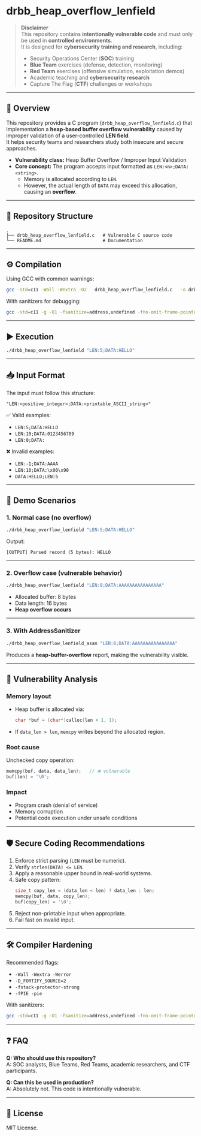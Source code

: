 # drbb_heap_overflow_lenfield

> **Disclaimer**  
> This repository contains **intentionally vulnerable code** and must only be used in **controlled environments**.  
> It is designed for **cybersecurity training and research**, including:  
> - Security Operations Center (**SOC**) training  
> - **Blue Team** exercises (defense, detection, monitoring)  
> - **Red Team** exercises (offensive simulation, exploitation demos)  
> - Academic teaching and **cybersecurity research**  
> - Capture The Flag (**CTF**) challenges or workshops  

---

## 📌 Overview

This repository provides a C program (`drbb_heap_overflow_lenfield.c`) that implementation a **heap-based buffer overflow vulnerability** caused by improper validation of a user-controlled **LEN field**.  
It helps security teams and researchers study both insecure and secure approaches.  

- **Vulnerability class:** Heap Buffer Overflow / Improper Input Validation  
- **Core concept:** The program accepts input formatted as `LEN:<n>;DATA:<string>`.  
  - Memory is allocated according to `LEN`.  
  - However, the actual length of `DATA` may exceed this allocation, causing an **overflow**.  

---

## 📂 Repository Structure

```
.
├── drbb_heap_overflow_lenfield.c   # Vulnerable C source code
└── README.md                       # Documentation
```

---

## ⚙️ Compilation

Using GCC with common warnings:

```bash
gcc -std=c11 -Wall -Wextra -O2   drbb_heap_overflow_lenfield.c   -o drbb_heap_overflow_lenfield
```

With sanitizers for debugging:

```bash
gcc -std=c11 -g -O1 -fsanitize=address,undefined -fno-omit-frame-pointer   drbb_heap_overflow_lenfield.c   -o drbb_heap_overflow_lenfield_asan
```

---

## ▶️ Execution

```bash
./drbb_heap_overflow_lenfield "LEN:5;DATA:HELLO"
```

---

## 📥 Input Format

The input must follow this structure:

```
"LEN:<positive_integer>;DATA:<printable_ASCII_string>"
```

✅ Valid examples:  
- `LEN:5;DATA:HELLO`  
- `LEN:10;DATA:0123456789`  
- `LEN:0;DATA:`  

❌ Invalid examples:  
- `LEN:-1;DATA:AAAA`  
- `LEN:10;DATA:\x90\x90`  
- `DATA:HELLO;LEN:5`  

---

## 🧪 Demo Scenarios

### 1. Normal case (no overflow)
```bash
./drbb_heap_overflow_lenfield "LEN:5;DATA:HELLO"
```
Output:
```
[OUTPUT] Parsed record (5 bytes): HELLO
```

---

### 2. Overflow case (vulnerable behavior)
```bash
./drbb_heap_overflow_lenfield "LEN:8;DATA:AAAAAAAAAAAAAAAA"
```
- Allocated buffer: 8 bytes  
- Data length: 16 bytes  
- **Heap overflow occurs**  

---

### 3. With AddressSanitizer
```bash
./drbb_heap_overflow_lenfield_asan "LEN:8;DATA:AAAAAAAAAAAAAAAA"
```
Produces a **heap-buffer-overflow** report, making the vulnerability visible.  

---

## 🔎 Vulnerability Analysis

### Memory layout
- Heap buffer is allocated via:
  ```c
  char *buf = (char*)calloc(len + 1, 1);
  ```
- If `data_len > len`, `memcpy` writes beyond the allocated region.  

### Root cause
Unchecked copy operation:
```c
memcpy(buf, data, data_len);   // ❌ vulnerable
buf[len] = '\0';
```

### Impact
- Program crash (denial of service)  
- Memory corruption  
- Potential code execution under unsafe conditions  

---

## 🛡️ Secure Coding Recommendations

1. Enforce strict parsing (`LEN` must be numeric).  
2. Verify `strlen(DATA) <= LEN`.  
3. Apply a reasonable upper bound in real-world systems.  
4. Safe copy pattern:
   ```c
   size_t copy_len = (data_len < len) ? data_len : len;
   memcpy(buf, data, copy_len);
   buf[copy_len] = '\0';
   ```
5. Reject non-printable input when appropriate.  
6. Fail fast on invalid input.  

---

## 🛠️ Compiler Hardening

Recommended flags:  
- `-Wall -Wextra -Werror`  
- `-D_FORTIFY_SOURCE=2`  
- `-fstack-protector-strong`  
- `-fPIE -pie`  

With sanitizers:  
```bash
gcc -std=c11 -g -O1 -fsanitize=address,undefined -fno-omit-frame-pointer   drbb_heap_overflow_lenfield.c   -o drbb_heap_overflow_lenfield_asan
```

---

## ❓ FAQ

**Q: Who should use this repository?**  
A: SOC analysts, Blue Teams, Red Teams, academic researchers, and CTF participants.  

**Q: Can this be used in production?**  
A: Absolutely not. This code is intentionally vulnerable.  

---

## 📜 License

MIT License.
